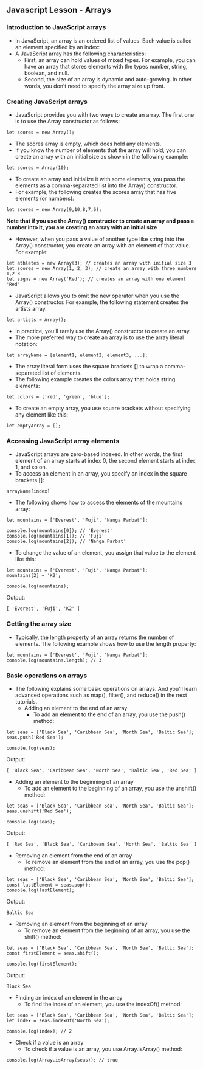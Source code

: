## Javascript Lesson - Arrays

### Introduction to JavaScript arrays
* In JavaScript, an array is an ordered list of values. Each value is called an element specified by an index:
* A JavaScript array has the following characteristics:
    * First, an array can hold values of mixed types. For example, you can have an array that stores elements with the types number, string, boolean, and null.
    * Second, the size of an array is dynamic and auto-growing. In other words, you don’t need to specify the array size up front.

### Creating JavaScript arrays
* JavaScript provides you with two ways to create an array. The first one is to use the Array constructor as follows:
```
let scores = new Array();
```

* The scores array is empty, which does hold any elements.
* If you know the number of elements that the array will hold, you can create an array with an initial size as shown in the following example:
```
let scores = Array(10);
```

* To create an array and initialize it with some elements, you pass the elements as a comma-separated list into the Array() constructor.
* For example, the following creates the scores array that has five elements (or numbers):
```
let scores = new Array(9,10,8,7,6);
```

**Note that if you use the Array() constructor to create an array and pass a number into it, you are creating an array with an initial size**
* However, when you pass a value of another type like string into the Array() constructor, you create an array with an element of that value. For example:
```
let athletes = new Array(3); // creates an array with initial size 3
let scores = new Array(1, 2, 3); // create an array with three numbers 1,2 3
let signs = new Array('Red'); // creates an array with one element 'Red'
```

* JavaScript allows you to omit the new operator when you use the Array() constructor. For example, the following statement creates the artists array.
```
let artists = Array();
```

* In practice, you’ll rarely use the Array() constructor to create an array.
* The more preferred way to create an array is to use the array literal notation:
```
let arrayName = [element1, element2, element3, ...];
```

* The array literal form uses the square brackets [] to wrap a comma-separated list of elements.
* The following example creates the colors array that holds string elements:
```
let colors = ['red', 'green', 'blue'];
```

* To create an empty array, you use square brackets without specifying any element like this:
```
let emptyArray = [];
```

### Accessing JavaScript array elements
* JavaScript arrays are zero-based indexed. In other words, the first element of an array starts at index 0, the second element starts at index 1, and so on.
* To access an element in an array, you specify an index in the square brackets []:
```
arrayName[index]
```

* The following shows how to access the elements of the mountains array:
```
let mountains = ['Everest', 'Fuji', 'Nanga Parbat'];

console.log(mountains[0]); // 'Everest'
console.log(mountains[1]); // 'Fuji'
console.log(mountains[2]); // 'Nanga Parbat'
```

* To change the value of an element, you assign that value to the element like this:
```
let mountains = ['Everest', 'Fuji', 'Nanga Parbat'];
mountains[2] = 'K2';

console.log(mountains);
```

Output:
```
[ 'Everest', 'Fuji', 'K2' ]
```

### Getting the array size
* Typically, the length property of an array returns the number of elements. The following example shows how to use the length property:
```
let mountains = ['Everest', 'Fuji', 'Nanga Parbat'];
console.log(mountains.length); // 3
```

### Basic operations on arrays
* The following explains some basic operations on arrays. And you’ll learn advanced operations such as map(), filter(), and reduce() in the next tutorials.
    * Adding an element to the end of an array
        * To add an element to the end of an array, you use the push() method:
```
let seas = ['Black Sea', 'Caribbean Sea', 'North Sea', 'Baltic Sea'];
seas.push('Red Sea');

console.log(seas); 
```

Output:
```
[ 'Black Sea', 'Caribbean Sea', 'North Sea', 'Baltic Sea', 'Red Sea' ]
```

* Adding an element to the beginning of an array
    * To add an element to the beginning of an array, you use the unshift() method:
```
let seas = ['Black Sea', 'Caribbean Sea', 'North Sea', 'Baltic Sea'];
seas.unshift('Red Sea');

console.log(seas);
```

Output:
```
[ 'Red Sea', 'Black Sea', 'Caribbean Sea', 'North Sea', 'Baltic Sea' ]
```

* Removing an element from the end of an array
    * To remove an element from the end of an array, you use the pop() method:
```
let seas = ['Black Sea', 'Caribbean Sea', 'North Sea', 'Baltic Sea'];
const lastElement = seas.pop();
console.log(lastElement); 
```

Output:
```
Baltic Sea
```

* Removing an element from the beginning of an array
    * To remove an element from the beginning of an array, you use the shift() method:
```
let seas = ['Black Sea', 'Caribbean Sea', 'North Sea', 'Baltic Sea'];
const firstElement = seas.shift();

console.log(firstElement);
```

Output:
```
Black Sea
```

* Finding an index of an element in the array
    * To find the index of an element, you use the indexOf() method:
```
let seas = ['Black Sea', 'Caribbean Sea', 'North Sea', 'Baltic Sea'];
let index = seas.indexOf('North Sea');

console.log(index); // 2
```

* Check if a value is an array
    * To check if a value is an array, you use Array.isArray() method:
```
console.log(Array.isArray(seas)); // true
```